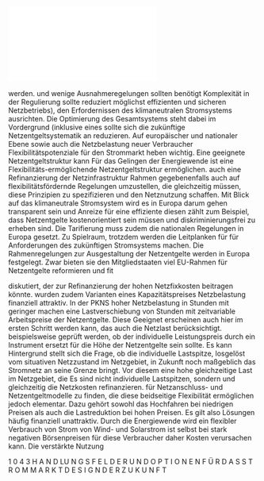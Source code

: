 ![./pages/page106.pdf](../assets/./pages/page106.pdf)




werden.
und wenige Ausnahmeregelungen sollten benötigt
Komplexität in der Regulierung sollte reduziert
möglichst effizienten und sicheren Netzbetriebs),
den Erfordernissen des klimaneutralen Stromsystems ausrichten. Die Optimierung des Gesamtsystems steht dabei im Vordergrund (inklusive eines
sollte sich die zukünftige Netzentgeltsystematik an
reduzieren. Auf europäischer und nationaler Ebene
sowie auch die Netzbelastung neuer Verbraucher
Flexibilitätspotenziale für den Strommarkt heben
wichtig. Eine geeignete Netzentgeltstruktur kann
Für das Gelingen der Energiewende ist eine Flexibilitäts-ermöglichende Netzentgeltstruktur
ermöglichen.
auch eine Refinanzierung der Netzinfrastruktur
Rahmen gegebenenfalls auch auf flexibilitätsfördernde Regelungen umzustellen, die gleichzeitig
müssen, diese Prinzipien zu spezifizieren und den
Netznutzung schaffen. Mit Blick auf das klimaneutrale Stromsystem wird es in Europa darum gehen
transparent sein und Anreize für eine effiziente
diesen zählt zum Beispiel, dass Netzentgelte kostenorientiert sein müssen und diskriminierungsfrei zu erheben sind. Die Tarifierung muss zudem
die nationalen Regelungen in Europa gesetzt. Zu
Spielraum, trotzdem werden die Leitplanken für
für Anforderungen des zukünftigen Stromsystems machen. Die Rahmenregelungen zur Ausgestaltung der Netzentgelte werden in Europa festgelegt. Zwar bieten sie den Mitgliedstaaten viel
EU-Rahmen für Netzentgelte reformieren und fit

diskutiert, der zur Refinanzierung der hohen Netzfixkosten beitragen könnte.
wurden zudem Varianten eines Kapazitätspreises
Netzbelastung finanziell attraktiv. In der PKNS
hoher Netzbelastung in Stunden mit geringer
machen eine Lastverschiebung von Stunden mit
zeitvariable Arbeitspreise der Netzentgelte. Diese
Geeignet erscheinen auch hier im ersten Schritt
werden kann, das auch die Netzlast berücksichtigt.
beispielsweise geprüft werden, ob der individuelle Leistungspreis durch ein Instrument ersetzt
für die Höhe der Netzentgelte sein sollte. Es kann
Hintergrund stellt sich die Frage, ob die individuelle Lastspitze, losgelöst vom situativen Netzzustand im Netzgebiet, in Zukunft noch maßgeblich
das Stromnetz an seine Grenze bringt. Vor diesem
eine hohe gleichzeitige Last im Netzgebiet, die
Es sind nicht individuelle Lastspitzen, sondern
und gleichzeitig die Netzkosten refinanzieren.
für Netzanschluss- und Netzentgeltmodelle zu finden, die diese beidseitige Flexibilität ermöglichen
jedoch elementar. Dazu gehört sowohl das Hochfahren bei niedrigen Preisen als auch die Lastreduktion bei hohen Preisen. Es gilt also Lösungen
häufig finanziell unattraktiv. Durch die Energiewende wird ein flexibler Verbrauch von Strom
von Wind- und Solarstrom ist selbst bei stark negativen Börsenpreisen für diese Verbraucher daher
Kosten verursachen kann. Die verstärkte Nutzung

1 0 4 3 H A N D LU N G S F E L D E R U N D O P T I O N E N F Ü R D A S S T R O M M A R K T D E S I G N D E R Z U K U N F T
